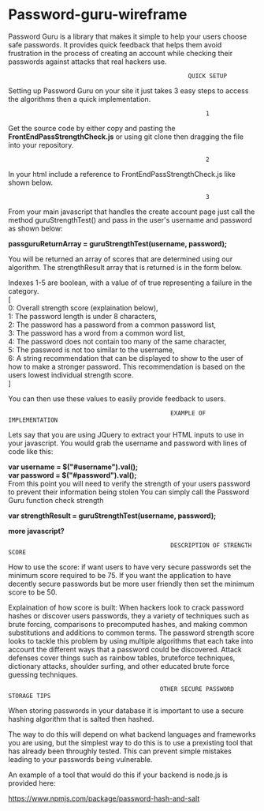 # Password-guru-wireframe
Password Guru is a library that makes it simple to help your users choose safe passwords. It provides quick feedback that helps them avoid frustration in the process of creating an account while checking their passwords against attacks that real hackers use. 

                                                       QUICK SETUP
Setting up Password Guru on your site it just takes 3 easy steps to access the algorithms then a quick implementation.

                                                            1
Get the source code by either copy and pasting the **FrontEndPassStrengthCheck.js** 
or using git clone then dragging the file into your repository.


                                                            2
In your html include a reference to  FrontEndPassStrengthCheck.js like shown below.                                                 
**<script src="FrontEndPassStrengthCheck.js"></script>**

                                                            3
From your main javascript that handles the create account page just call the method 
guruStrengthTest() and pass in the user's username and password as shown below:                                                         

**passguruReturnArray = guruStrengthTest(username, password);**

You will be returned an array of scores that are determined using our algorithm. 
The strengthResult array that is returned is in the form below.

Indexes 1-5 are boolean, with a value of of true representing a failure in the category.                                                                          
[                                                                                                                                       
0: Overall strength score (explaination below),                                                                      
1: The password length is under 8 characters,                                                                            
2: The password has a password from a common password list,                                                                         
3: The password has a word from a common word list,                                                                         
4: The password does not contain too many of the same character,                                                         
5: The password is not too similar to the username,                                                                            
6: A string recommendation that can be displayed to show to the user of how to make a stronger password. This 
   recommendation is based on the users lowest individual strength score.                                                               
   ]                                                                          

You can then use these values to easily provide feedback to users. 

                                                  EXAMPLE OF IMPLEMENTATION

Lets say that you are using JQuery to extract your HTML inputs to use in your javascript.
You would grab the username and password with lines of code like this:
                                                                                                                                      
**var username = $("#username").val();**                                                                                                 
**var password = $("#password").val();**                                                                                        
From this point you will need to verify the strength of your users password to prevent their information being stolen
You can simply call the Password Guru function check strength                                                                          

**var strengthResult = guruStrengthTest(username, password);**

**more javascript?**                                                 


                                                  DESCRIPTION OF STRENGTH SCORE
How to use the score: if want users to have very secure passwords set the minimum score required to be 75. If you want the application
to have decently secure passwords but be more user friendly then set the minimum score to be 50.

Explaination of how score is built: When hackers look to crack password hashes or discover users passwords, they a variety of techniques
such as brute forcing, comparisons to precomputed hashes, and making common substitutions and additions to common terms. The password
strength score looks to tackle this problem by using multiple algorithms that each take into account the different ways that a password
could be discovered. Attack defenses cover things such as rainbow tables, bruteforce techniques, dictionary attacks, shoulder surfing,
and other educated brute force guessing techniques.                                                          


                                               OTHER SECURE PASSWORD STORAGE TIPS
When storing passwords in your database it is important to use a secure hashing algorithm that is salted then hashed.

The way to do this will depend on what backend languages and frameworks you are using, but the simplest way to do this is to use a 
prexisting tool that has already been throughly tested. This can prevent simple mistakes leading to your passwords being vulnerable.

An example of a tool that would do this if your backend is node.js is provided here:

https://www.npmjs.com/package/password-hash-and-salt
